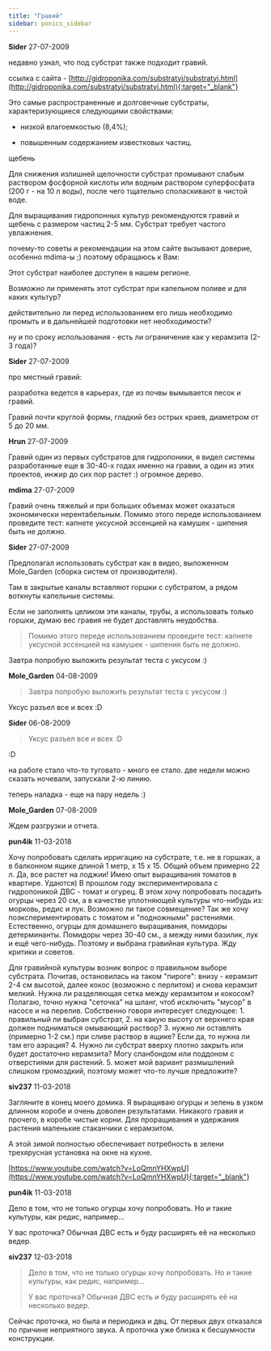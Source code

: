 ```yaml
---
title: "Гравий"
sidebar: ponics_sidebar
---
```


**Sider** 27-07-2009

недавно узнал, что под субстрат также подходит гравий.

ссылка с сайта - [http://gidroponika.com/substratyi/substratyi.html](http://gidroponika.com/substratyi/substratyi.html){:target="_blank"}

Это самые распространенные и долговечные субстраты, характеризующиеся следующими свойствами:

* низкой влагоемкостью (8,4%);

* повышенным содержанием известковых частиц.

щебень

Для снижения излишней щелочности субстрат промывают слабым раствором фосфорной кислоты или водным раствором суперфосфата (200 г - на 10 л воды), после чего тщательно споласкивают в чистой воде.

Для выращивания гидропонных культур рекомендуются гравий и щебень с размером частиц 2-5 мм. Субстрат требует частого увлажнения.

почему-то советы и рекомендации на этом сайте вызывают доверие, особенно mdima-ы ;) поэтому обращаюсь к Вам:

Этот субстрат наиболее доступен в нашем регионе.

Возможно ли применять этот субстрат при капельном поливе и для каких культур?

действительно ли перед использованием его лишь необходимо промыть и в дальнейшей подготовки нет необходимости?

ну и по сроку использования - есть ли ограничение как у керамзита (2-3 года)?


**Sider** 27-07-2009

про местный гравий:

разработка ведется в карьерах, где из почвы вымывается песок и гравий.

Гравий почти круглой формы, гладкий без острых краев, диаметром от 5 до 20 мм.


**Hrun** 27-07-2009

Гравий один из первых субстратов для гидропоники, я видел системы разработанные еще в 30-40-х годах именно на гравии, а один из этих проектов, инжир до сих пор растет :) огромное дерево.


**mdima** 27-07-2009

Гравий очень тяжелый и при больших объемах может оказаться экономически нерентабельным. Помимо этого переде использованием проведите тест: капнете уксусной эссенцией на камушек - шипения быть не должно.


**Sider** 27-07-2009

Предполагал использовать субстрат как в видео, выложенном Mole_Garden (сборка систем от производителя).

Там в закрытые каналы вставляют горшки с субстратом, а рядом воткнуты капельные системы.

Если не заполнять целиком эти каналы, трубы, а использовать только горшки, думаю вес гравия не будет доставлять неудобства.

> Помимо этого переде использованием проведите тест: капнете уксусной эссенцией на камушек - шипения быть не должно.

Завтра попробую выложить результат теста с уксусом :)


**Mole_Garden** 04-08-2009

> Завтра попробую выложить результат теста с уксусом :)

Уксус разъел все и всех :D


**Sider** 06-08-2009

> Уксус разъел все и всех :D

:D

на работе стало что-то туговато - много ее стало. две недели можно сказать ночевали, запускали 2-ю линию.

теперь наладка - еще на пару недель :)


**Mole_Garden** 07-08-2009

Ждем разгрузки и отчета.


**pun4ik** 11-03-2018

Хочу попробовать сделать ирригацию на субстрате, т.е. не в горшках, а в балконном ящике длиной 1 метр, х 15 х 15. Общий объем примерно 22 л. Да, все растет на лоджии! Имею опыт выращивания томатов в квартире. Удаются) В прошлом году экспериментировала с гидропоникой ДВС - томат и огурец. В этом хочу попробовать посадить огурцы через 20 см, а в качестве уплотняющей культуры что-нибудь из: морковь, редис и лук. Возможно ли такое совмещение? Так же хочу поэкспериментировать с томатом и "подножными" растениями. Естественно, огурцы для домашнего выращивания, помидоры детерминанты. Помидоры через 30-40 см., а между ними базилик, лук и ещё чего-нибудь. Поэтому и выбрана гравийная культура. Жду критики и советов.

Для гравийной культуры возник вопрос о правильном выборе субстрата. Почитав, остановилась на таком "пироге": внизу - керамзит 2-4 см высотой, далее кокос (возможно с перлитом) и снова керамзит мелкий. Нужна ли разделяющая сетка между керамзитом и кокосом? Полагаю, точно нужна "сеточка" на шланг, чтоб исключить "мусор" в насосе и на перелив. Собственно говоря интересует следующее: 1. правильный ли выбран субстрат, 2. на какую высоту от верхнего края должен подниматься омывающий раствор? 3. нужно ли оставлять (примерно 1-2 см.) при сливе раствор в ящике? Если да, то нужна ли там его аэрация? 4. Нужно ли субстрат вверху плотно закрыть или будет достаточно керамзита? Могу спанбондом или поддоном с отверстиями для растений. 5. может мой вариант размышлений слишком громоздкий, поэтому может что-то лучше предложите? 


**siv237** 11-03-2018

Загляните в конец моего домика. Я выращиваю огурцы и зелень в узком длинном коробе и очень доволен результатами. Никакого гравия и прочего, в коробе чистые корни. Для проращивания и удержания растения маленькие стаканчики с керамзитом.

А этой зимой полностью обеспечивает потребность в зелени трехярусная установка на окне на кухне.

[https://www.youtube.com/watch?v=LoQmnYHXwpU](https://www.youtube.com/watch?v=LoQmnYHXwpU){:target="_blank"}


**pun4ik** 11-03-2018

Дело в том, что не только огурцы хочу попробовать. Но и такие культуры, как редис, например...

У вас проточка? Обычная ДВС есть и буду расширять её на несколько ведер.


**siv237** 12-03-2018

> Дело в том, что не только огурцы хочу попробовать. Но и такие культуры, как редис, например...
> 
> У вас проточка? Обычная ДВС есть и буду расширять её на несколько ведер.

Сейчас проточка, но была и периодика и двц. От первых двух отказался по причине неприятного звука. А проточка уже близка к бесшумности конструкции.


